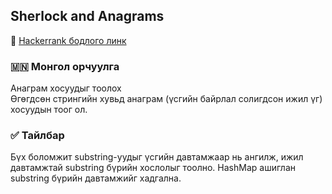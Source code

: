 ## Sherlock and Anagrams
🔗 [Hackerrank бодлого линк](https://www.hackerrank.com/challenges/sherlock-and-anagrams)

### 🇲🇳 Монгол орчуулга  
Анаграм хосуудыг тоолох  
Өгөгдсөн стрингийн хувьд анаграм (үсгийн байрлал солигдсон ижил үг) хосуудын тоог ол.

### ✅ Тайлбар  
Бүх боломжит substring-уудыг үсгийн давтамжаар нь ангилж, ижил давтамжтай substring бүрийн хослолыг тоолно. HashMap ашиглан substring бүрийн давтамжийг хадгална.
